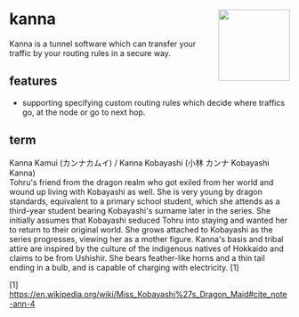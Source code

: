 # kanna <img align="right" height="128" width="128" src="https://user-images.githubusercontent.com/1551736/28209258-53234bf0-68c4-11e7-9586-d4a3526f0f45.png"/>

Kanna is a tunnel software which can transfer your traffic by your routing rules in a secure way.

## features
* supporting specifying custom routing rules which decide where traffics go, at the node or go to next hop. 

## term
Kanna Kamui (カンナカムイ) / Kanna Kobayashi (小林 カンナ Kobayashi Kanna)  
Tohru's friend from the dragon realm who got exiled from her world and wound up living with Kobayashi as well. She is very young by dragon standards, equivalent to a primary school student, which she attends as a third-year student bearing Kobayashi's surname later in the series. She initially assumes that Kobayashi seduced Tohru into staying and wanted her to return to their original world. She grows attached to Kobayashi as the series progresses, viewing her as a mother figure. Kanna's basis and tribal attire are inspired by the culture of the indigenous natives of Hokkaido and claims to be from Ushishir. She bears feather-like horns and a thin tail ending in a bulb, and is capable of charging with electricity. [1]


[1] https://en.wikipedia.org/wiki/Miss_Kobayashi%27s_Dragon_Maid#cite_note-ann-4
